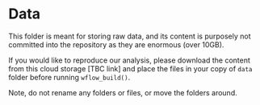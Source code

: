 # Data

This folder is meant for storing raw data, and its content is purposely not committed 
into the repository as they are enormous (over 10GB).

If you would like to reproduce our analysis, please download the content
from this cloud storage [TBC link] and place the files in your copy of `data` folder
before running `wflow_build()`.

Note, do not rename any folders or files, or move the folders around.

